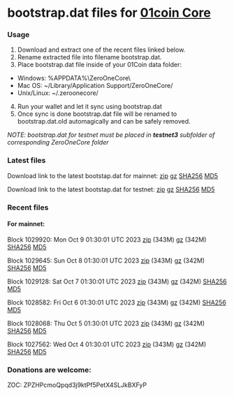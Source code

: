 # bootstrap.dat files for [01coin Core](https://01coin.io)

### Usage

1. Download and extract one of the recent files linked below.
2. Rename extracted file into filename bootstrap.dat.
3. Place bootstrap.dat file inside of your 01Coin data folder:
 - Windows: %APPDATA%\ZeroOneCore\
 - Mac OS: ~/Library/Application Support/ZeroOneCore/
 - Unix/Linux: ~/.zeroonecore/
4. Run your wallet and let it sync using bootstrap.dat
5. Once sync is done bootstrap.dat file will be renamed to bootstrap.dat.old automagically and can be safely removed.

_NOTE: bootstrap.dat for testnet must be placed in **testnet3** subfolder of corresponding ZeroOneCore folder_

### Latest files
Download link to the latest bootstap.dat for mainnet: [zip](https://files.01coin.io/mainnet/bootstrap.dat.zip) [gz](https://files.01coin.io/mainnet/bootstrap.dat.tar.gz) [SHA256](https://files.01coin.io/mainnet/sha256.txt) [MD5](https://files.01coin.io/mainnet/md5.txt)

Download link to the latest bootstap.dat for testnet: [zip](https://files.01coin.io/testnet/bootstrap.dat.zip) [gz](https://files.01coin.io/testnet/bootstrap.dat.tar.gz) [SHA256](https://files.01coin.io/testnet/sha256.txt) [MD5](https://files.01coin.io/testnet/md5.txt)

### Recent files

#### For mainnet:

Block 1029920: Mon Oct  9 01:30:01 UTC 2023 [zip](https://files.01coin.io/mainnet/2023-10-09/bootstrap.dat.zip) (343M) [gz](https://files.01coin.io/mainnet/2023-10-09/bootstrap.dat.tar.gz) (342M) [SHA256](https://files.01coin.io/mainnet/2023-10-09/sha256.txt) [MD5](https://files.01coin.io/mainnet/2023-10-09/md5.txt)

Block 1029645: Sun Oct  8 01:30:01 UTC 2023 [zip](https://files.01coin.io/mainnet/2023-10-08/bootstrap.dat.zip) (343M) [gz](https://files.01coin.io/mainnet/2023-10-08/bootstrap.dat.tar.gz) (342M) [SHA256](https://files.01coin.io/mainnet/2023-10-08/sha256.txt) [MD5](https://files.01coin.io/mainnet/2023-10-08/md5.txt)

Block 1029128: Sat Oct  7 01:30:01 UTC 2023 [zip](https://files.01coin.io/mainnet/2023-10-07/bootstrap.dat.zip) (343M) [gz](https://files.01coin.io/mainnet/2023-10-07/bootstrap.dat.tar.gz) (342M) [SHA256](https://files.01coin.io/mainnet/2023-10-07/sha256.txt) [MD5](https://files.01coin.io/mainnet/2023-10-07/md5.txt)

Block 1028582: Fri Oct  6 01:30:01 UTC 2023 [zip](https://files.01coin.io/mainnet/2023-10-06/bootstrap.dat.zip) (343M) [gz](https://files.01coin.io/mainnet/2023-10-06/bootstrap.dat.tar.gz) (342M) [SHA256](https://files.01coin.io/mainnet/2023-10-06/sha256.txt) [MD5](https://files.01coin.io/mainnet/2023-10-06/md5.txt)

Block 1028068: Thu Oct  5 01:30:01 UTC 2023 [zip](https://files.01coin.io/mainnet/2023-10-05/bootstrap.dat.zip) (343M) [gz](https://files.01coin.io/mainnet/2023-10-05/bootstrap.dat.tar.gz) (342M) [SHA256](https://files.01coin.io/mainnet/2023-10-05/sha256.txt) [MD5](https://files.01coin.io/mainnet/2023-10-05/md5.txt)

Block 1027562: Wed Oct  4 01:30:01 UTC 2023 [zip](https://files.01coin.io/mainnet/2023-10-04/bootstrap.dat.zip) (343M) [gz](https://files.01coin.io/mainnet/2023-10-04/bootstrap.dat.tar.gz) (342M) [SHA256](https://files.01coin.io/mainnet/2023-10-04/sha256.txt) [MD5](https://files.01coin.io/mainnet/2023-10-04/md5.txt)


### Donations are welcome:

ZOC: ZPZHPcmoQpqd3j9ktPf5PetX4SLJkBXFyP
